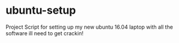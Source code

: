# ubuntu-setup

Project 
Script for setting up my new ubuntu 16.04 laptop with all
the software ill need to get crackin!

